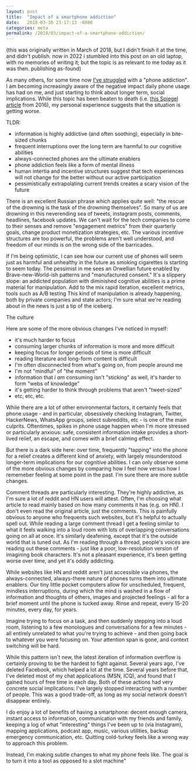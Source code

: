 ```yaml
---
layout: post
title:  "Impact of a smartphone addiction"
date:   2018-03-30 23:17:13 -0800
categories: meta
permalink: /2018/03/impact-of-a-smartphone-addiction/
---
```

(this was originally written in March of 2018, but I didn't finish it at the time, and didn't publish. now in 2022 i stumbled into this post on an old laptop, with no memories of writing it; but the topic is as relevant to me today as it was then. publishing as-found)

As many others, for some time now [I've struggled](https://twitter.com/lunafiko/status/944666529500745728) with a "phone addiction". I am becoming increasingly aware of the negative impact daily phone usage has had on me, and just starting to think about longer term, social implications. While this topic has been beaten to death (i.e. [this Spiegel article](http://www.spiegel.de/international/zeitgeist/smartphone-addiction-is-part-of-the-design-a-1104237.html) from 2016), my personal experience suggests that the situation is getting worse.

TLDR:
- information is highly addictive (and often soothing), especially in bite-sized chunks
- frequent interruptions over the long term are harmful to our cognitive abilities
- always-connected phones are the ultimate enablers
- phone addiction feels like a form of mental illness
- human intertia and incentive structures suggest that tech experiences will not change for the better without our active participation
- pessimistically extrapolating current trends creates a scary vision of the future

There is an excellent Russian phrase which applies quite well: "the rescue of the drowning is the task of the drowning themselves". So many of us are drowning in this neverending sea of tweets, instagram posts, comments, headlines, facebook updates. We can't wait for the tech companies to come to their senses and remove "engagement metrics" from their quarterly goals, change product monetization strategies, etc. The various incentive structures are too powerful, the problems aren't well understood, and freedom of our minds is on the wrong side of the barricades.

If I'm being optimistic, I can see how our current use of phones will seem just as harmful and unhealthy in the future as smoking cigarettes is starting to seem today. The pessimist in me sees an Orwellian future enabled by Brave-new-World-ish patterns and "manufactured consent." It's a slippery slope: an addicted population with diminished cognitive abilities is a prime material for manipulation. Add to the mix rapid iteration, excellent metrics, tools such as A/B testing This kind of manipulation is already happening, both by private companies and state actors; I'm sure what we're reading about in the news is just a tip of the iceberg.

The culture 

Here are some of the more obvious changes I've noticed in myself:
- it's much harder to focus
- consuming larger chunks of information is more and more difficult
- keeping focus for longer periods of time is more difficult
- reading literature and long-form content is difficult
- I'm often disconnected from what's going on, from people around me
- I'm not "mindful" of "the moment"
- information that _i am_ consuming isn't "sticking" as well, it's harder to form "webs of knowledge"
- it's getting harder to think through problems that aren't "tweet-sized"
- etc, etc, etc.

While there are a lot of other environmental factors, it certainly feels that phone usage - and in particular, obsessively checking Instagram, Twitter, HackerNews, WhatsApp groups, select subreddits, etc - is one of the main culprits. Oftentimes, spikes in phone usage happen when I'm more stressed or particularly anxious: safe, consistent information intake provides a short-lived relief, an escape, and comes with a brief calming effect.

But there is a dark side here: over time, frequently "tapping" into the phone for a relief  creates a different kind of anxiety, with largely misunderstood longer-term implications for our cognitive abilities. I can only observe some of the more obvious changes by comparing how I feel now versus how I rememeber feeling at some point in the past. I'm sure there are more subtle changes.

Comment threads are particularly interesting. They're highly addictive, as I'm sure a lot of reddit and HN users will attest. Often, I'm choosing what article to read mainly based on how many comments it has (e.g. on HN). I don't even read the original article, just the comments. This is painfully obvious to anyone who frequents such websites, but it's helpful to actually spell out. While reading a large comment thread I get a feeling similar to what it feels walking into a loud room with lots of overlapping conversations going on all at once. It's similarly deafening, except that it's the outside world that is tuned out. As I'm reading through a thread, people's voices are reading out these comments - just like a poor, low-resolution version of imagining book characters. It's not a pleasant experience, it's been getting worse over time, and yet it's oddly addicting.

While websites like HN and reddit aren't just accessible via phones, the always-connected, always-there nature of phones turns them into ultimate enablers. Our tiny little pocket computers allow for unscheduled, frequent, mindless interruptions, during which the mind is washed in a flow of information and thoughts of others, images and projected feelings - all for a brief moment until the phone is tucked away. Rinse and repeat, every 15-20 minutes, every day, for years.

Imagine trying to focus on a task, and then suddenly stepping into a loud room, listening to a few monologues and conversations for a few minutes - all entirely unrelated to what you're trying to achieve - and then going back to whatever you were focusing on. Your attention span is gone, and context switching will be hard.

While this pattern isn't new, the latest iteration of information overflow is certainly proving to be the hardest to fight against. Several years ago, I've deleted Facebook, which helped a lot at the time. Several years before that, I've deleted most of my chat applications (MSN, ICQ), and found that I gained hours of free time in each day. Both of these actions had very concrete social implications: I've largely stopped interacting with a number of people. This was a good trade-off, as long as my social network doesn't disappear entirely.

I do enjoy a lot of benefits of having a smartphone: decent enough camera, instant access to information, communication with my friends and family, keeping a log of what "interesting" things I've been up to (via Instagram), mapping applications, podcast app, music, various utilities, backup emergency communication, etc. Quitting cold-turkey feels like a wrong way to approach this problem.

Instead, I'm making subtle changes to what my phone feels like. The goal is to turn it into a tool as opposed to a slot machine" 
